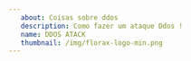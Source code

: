 ```yaml
---
   about: Coisas sobre ddos
   description: Como fazer um ataque Ddos !
   name: DDOS ATACK
   thumbnail: /img/florax-logo-min.png
---
```


